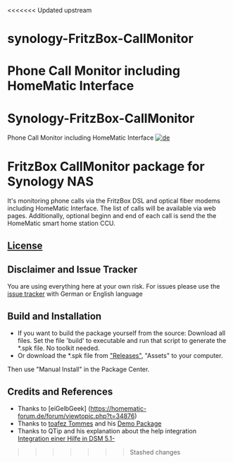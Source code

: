 <<<<<<< Updated upstream
# synology-FritzBox-CallMonitor
 Phone Call Monitor including HomeMatic Interface
=======
# Synology-FritzBox-CallMonitor
 Phone Call Monitor including HomeMatic Interface
[![de](https://flagcdn.com/w20/de.png)](https://github.com/schmidhorst/synology-callmonitor/blob/main/README.de.md)
# FritzBox CallMonitor package for Synology NAS
It's monitoring phone calls via the FritzBox DSL and optical fiber modems including HomeMatic Interface.
The list of calls will be available via web pages.
Additionally, optional beginn and end of each call is send the the HomeMatic smart home station CCU. 
## [License](https://htmlpreview.github.io/?https://github.com/schmidhorst/synology-callmonitor/blob/main/package/ui/licence_enu.html)

## Disclaimer and Issue Tracker
You are using everything here at your own risk.
For issues please use the [issue tracker](https://github.com/schmidhorst/synology-callmonitor/issues) with German or English language

## Build and Installation
* If you want to build the package yourself from the source: Download all files. Set the file 'build' to executable and run that script to generate the *.spk file. No toolkit needed.
* Or download the *.spk file from ["Releases"](https://github.com/schmidhorst/synology-callmonitor/releases), "Assets" to your computer.

Then use "Manual Install" in the Package Center.

## Credits and References
- Thanks to [eiGelbGeek] (https://homematic-forum.de/forum/viewtopic.php?t=34876)
- Thanks to [toafez Tommes](https://github.com/toafez) and his [Demo Package](https://github.com/toafez/DSM7DemoSPK)
- Thanks to QTip and his explanation about the help integration [Integration einer Hilfe in DSM 5.1-](https://www.synology-wiki.de/index.php/Integration_einer_Hilfe_in_DSM_5.1-)

>>>>>>> Stashed changes
